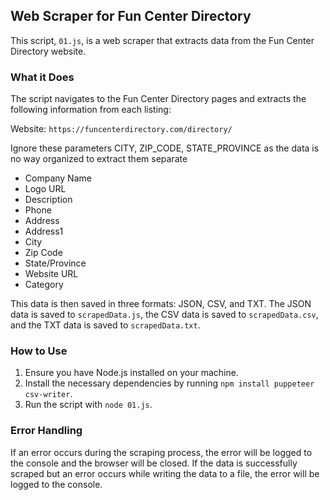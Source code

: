 ## Web Scraper for Fun Center Directory

This script, `01.js`, is a web scraper that extracts data from the Fun Center Directory website. 

### What it Does
The script navigates to the Fun Center Directory pages and extracts the following information from each listing:

Website: `https://funcenterdirectory.com/directory/`

Ignore these parameters CITY, ZIP_CODE, STATE_PROVINCE as the data is no way organized to extract them separate 

- Company Name
- Logo URL
- Description
- Phone
- Address
- Address1
- City
- Zip Code
- State/Province
- Website URL
- Category

This data is then saved in three formats: JSON, CSV, and TXT. The JSON data is saved to `scrapedData.js`, the CSV data is saved to `scrapedData.csv`, and the TXT data is saved to `scrapedData.txt`.

### How to Use

1. Ensure you have Node.js installed on your machine.
2. Install the necessary dependencies by running `npm install puppeteer csv-writer`.
3. Run the script with `node 01.js`.

### Error Handling

If an error occurs during the scraping process, the error will be logged to the console and the browser will be closed. If the data is successfully scraped but an error occurs while writing the data to a file, the error will be logged to the console.

